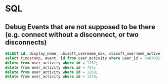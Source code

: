 # SQL

## Debug Events that are not supposed to be there (e.g. connect without a disconnect, or two disconnects)

```sql
SELECT id, display_name, ubisoft_username_max, ubisoft_username_active, time_zone FROM user_info WHERE display_name LIKE 'seklaw%';
select timestamp, event, id from user_activity where user_id = 648700275191709735 order by timestamp asc;
delete from user_activity where id = 1262;
delete from user_activity where id = 754;
delete from user_activity where id = 1269;
delete from user_activity where id = 1270;
```
